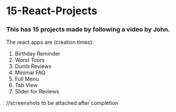 # 15-React-Projects 
### This has 15 projects made by following a video by John.
The react apps are (creation times):
1. Birthday Reminder
2. Worst Tours
3. Dumb Reviews
4. Minimal FAQ
5. Full Menu
6. Tab View
7. Slider for Reviews

  //screenshots to be attached after completion
